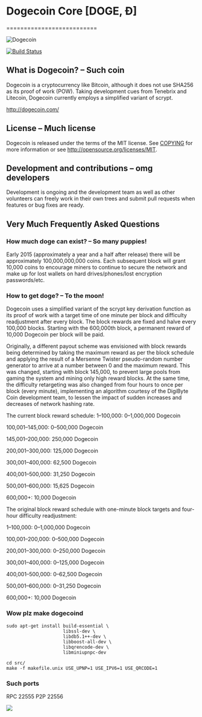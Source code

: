 # Dogecoin Core [DOGE, Ð]
==========================

![Dogecoin](http://static.tumblr.com/ppdj5y9/Ae9mxmxtp/300coin.png)

[![Build Status](https://travis-ci.org/dogecoin/dogecoin.svg?branch=1.7-dev)](https://travis-ci.org/dogecoin/dogecoin)

## What is Dogecoin? – Such coin
Dogecoin is a cryptocurrency like Bitcoin, although it does not use SHA256 as its proof of work (POW). Taking development cues from Tenebrix and Litecoin, Dogecoin currently employs a simplified variant of scrypt.

http://dogecoin.com/

## License – Much license
Dogecoin is released under the terms of the MIT license. See [COPYING](COPYING)
for more information or see http://opensource.org/licenses/MIT.

## Development and contributions – omg developers
Development is ongoing and the development team as well as other volunteers can freely work in their own trees and submit pull requests when features or bug fixes are ready.

## Very Much Frequently Asked Questions

### How much doge can exist? – So many puppies!
Early 2015 (approximately a year and a half after release) there will be approximately 100,000,000,000 coins.
Each subsequent block will grant 10,000 coins to encourage miners to continue to secure the network and make up for lost wallets on hard drives/phones/lost encryption passwords/etc.

### How to get doge? – To the moon!
Dogecoin uses a simplified variant of the scrypt key derivation function as its proof of work with a target time of one minute per block and difficulty readjustment after every block. The block rewards are fixed and halve every 100,000 blocks. Starting with the 600,000th block, a permanent reward of 10,000 Dogecoin per block will be paid. 

Originally, a different payout scheme was envisioned with block rewards being determined by taking the maximum reward as per the block schedule and applying the result of a Mersenne Twister pseudo-random number generator to arrive at a number between 0 and the maximum reward. This was changed, starting with block 145,000, to prevent large pools from gaming the system and mining only high reward blocks. At the same time, the difficulty retargeting was also changed from four hours to once per block (every minute), implementing an algorithm courtesy of the DigiByte Coin development team, to lessen the impact of sudden increases and decreases of network hashing rate.

The current block reward schedule:
1–100,000: 0–1,000,000 Dogecoin 

100,001–145,000: 0–500,000 Dogecoin

145,001–200,000: 250,000 Dogecoin

200,001–300,000: 125,000 Dogecoin

300,001–400,000: 62,500 Dogecoin

400,001–500,000: 31,250 Dogecoin

500,001–600,000: 15,625 Dogecoin

600,000+: 10,000 Dogecoin

The original block reward schedule with one-minute block targets and four-hour difficulty readjustment:

1–100,000: 0–1,000,000 Dogecoin 

100,001–200,000: 0–500,000 Dogecoin

200,001–300,000: 0–250,000 Dogecoin

300,001–400,000: 0–125,000 Dogecoin

400,001–500,000: 0–62,500 Dogecoin

500,001–600,000: 0–31,250 Dogecoin

600,000+: 10,000 Dogecoin

### Wow plz make dogecoind

    sudo apt-get install build-essential \
                         libssl-dev \
                         libdb5.1++-dev \
                         libboost-all-dev \
                         libqrencode-dev \
                         libminiupnpc-dev

    cd src/
    make -f makefile.unix USE_UPNP=1 USE_IPV6=1 USE_QRCODE=1

### Such ports
RPC 22555
P2P 22556

![](http://dogesay.com/wow//////such/coin)

